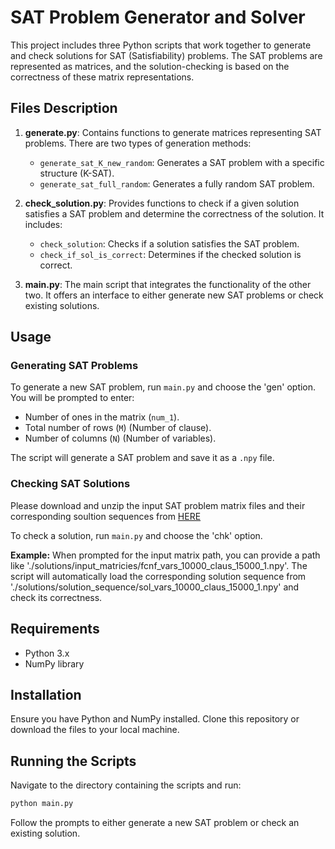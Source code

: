 
# SAT Problem Generator and Solver

This project includes three Python scripts that work together to generate and check solutions for SAT (Satisfiability) problems. The SAT problems are represented as matrices, and the solution-checking is based on the correctness of these matrix representations.

## Files Description

1. **generate.py**: Contains functions to generate matrices representing SAT problems. There are two types of generation methods:
   - `generate_sat_K_new_random`: Generates a SAT problem with a specific structure (K-SAT).
   - `generate_sat_full_random`: Generates a fully random SAT problem.

2. **check_solution.py**: Provides functions to check if a given solution satisfies a SAT problem and determine the correctness of the solution. It includes:
   - `check_solution`: Checks if a solution satisfies the SAT problem.
   - `check_if_sol_is_correct`: Determines if the checked solution is correct.

3. **main.py**: The main script that integrates the functionality of the other two. It offers an interface to either generate new SAT problems or check existing solutions.

## Usage

### Generating SAT Problems

To generate a new SAT problem, run `main.py` and choose the 'gen' option. You will be prompted to enter:
- Number of ones in the matrix (`num_1`).
- Total number of rows (`M`) (Number of clause).
- Number of columns (`N`) (Number of variables).

The script will generate a SAT problem and save it as a `.npy` file.

### Checking SAT Solutions

Please download and unzip the input SAT problem matrix files and their corresponding soultion sequences from [HERE](https://drive.google.com/file/d/1KxzhPCihpYdcbUOP1z_44UaD21oJkVtJ/view?usp=share_link)

To check a solution, run `main.py` and choose the 'chk' option. 

**Example:**
When prompted for the input matrix path, you can provide a path like './solutions/input_matricies/fcnf_vars_10000_claus_15000_1.npy'. The script will automatically load the corresponding solution sequence from './solutions/solution_sequence/sol_vars_10000_claus_15000_1.npy' and check its correctness.

## Requirements

- Python 3.x
- NumPy library

## Installation

Ensure you have Python and NumPy installed. Clone this repository or download the files to your local machine.

## Running the Scripts

Navigate to the directory containing the scripts and run:

```bash
python main.py
```

Follow the prompts to either generate a new SAT problem or check an existing solution.
